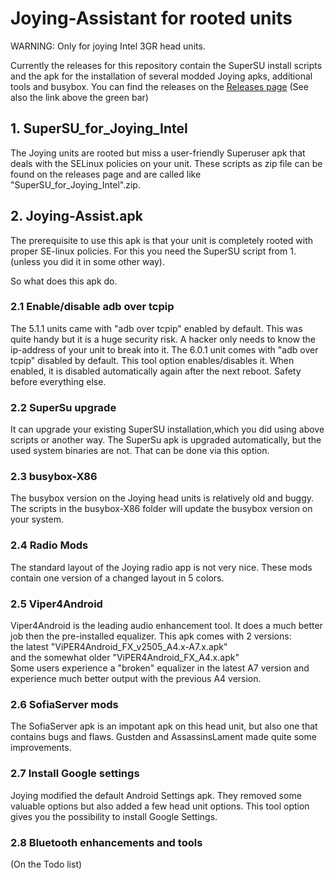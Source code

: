 # Joying-Assistant for rooted units

WARNING: Only for joying Intel 3GR head units.

Currently the releases for this repository contain the SuperSU install scripts and the apk for the installation of several modded Joying apks, additional tools and busybox.
You can find the releases on the [Releases page](https://github.com/hvdwolf/Joying-RootAssistant/releases) (See also the link above the green bar)

## 1. SuperSU_for_Joying_Intel
The Joying units are rooted but miss a user-friendly Superuser apk that deals with the SELinux policies on your unit.
These scripts as zip file can be found on the releases page and are called like "SuperSU_for_Joying_Intel".zip.

## 2. Joying-Assist.apk
The prerequisite to use this apk is that your unit is completely rooted with proper SE-linux policies. For this you need the SuperSU script from 1. (unless you did it in some other way).

So what does this apk do.

### 2.1 Enable/disable adb over tcpip
The 5.1.1 units came with "adb over tcpip" enabled by default. This was quite handy but it is a huge security risk. A hacker only needs to know the ip-address of your unit to break into it. The 6.0.1 unit comes with "adb over tcpip" disabled by default. This tool option enables/disables it. When enabled, it is disabled automatically again after the next reboot. Safety before everything else. 

### 2.2 SuperSu upgrade
It can upgrade your existing SuperSU installation,which you did using above scripts or another way. The SuperSu apk is upgraded automatically, but the used system binaries are not. That can be done via this option.

### 2.3 busybox-X86
The busybox version on the Joying head units is relatively old and buggy. The scripts in the busybox-X86 folder will update the busybox version on your system.

### 2.4 Radio Mods
The standard layout of the Joying radio app is not very nice. These mods contain one version of a changed layout in 5 colors.

### 2.5 Viper4Android
Viper4Android is the leading audio enhancement tool. It does a much better job then the pre-installed equalizer. This apk comes with 2 versions:<br> 
the latest "ViPER4Android_FX_v2505_A4.x-A7.x.apk"<br>
and the somewhat older "ViPER4Android_FX_A4.x.apk"<br>
Some users experience a "broken" equalizer in the latest A7 version and experience much better output with the previous A4 version.

### 2.6 SofiaServer mods
The SofiaServer apk is an impotant apk on this head unit, but also one that contains bugs and flaws. Gustden and AssassinsLament made quite some improvements.

### 2.7 Install Google settings
Joying modified the default Android Settings apk. They removed some valuable options but also added a few head unit options. This tool option gives you the possibility to install Google Settings.

### 2.8 Bluetooth enhancements and tools
(On the Todo list)
